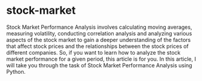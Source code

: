 # stock-market
Stock Market Performance Analysis involves calculating moving averages, measuring volatility, conducting correlation analysis and analyzing various aspects of the stock market to gain a deeper understanding of the factors that affect stock prices and the relationships between the stock prices of different companies. So, if you want to learn how to analyze the stock market performance for a given period, this article is for you. In this article, I will take you through the task of Stock Market Performance Analysis using Python.

